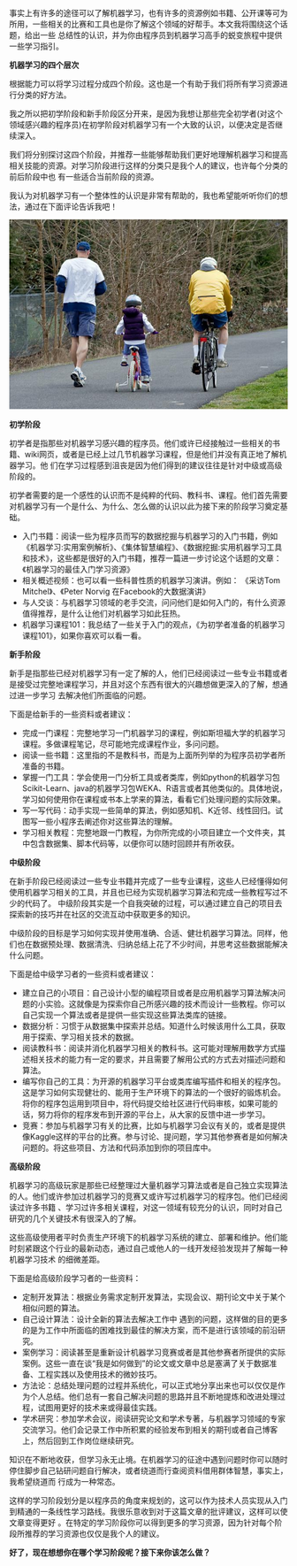 事实上有许多的途径可以了解机器学习，也有许多的资源例如书籍、公开课等可为所用，一些相关的比赛和工具也是你了解这个领域的好帮手。本文我将围绕这个话题，给出一些
总结性的认识，并为你由程序员到机器学习高手的蜕变旅程中提供一些学习指引。

  

**机器学习的四个层次**

  

根据能力可以将学习过程分成四个阶段。这也是一个有助于我们将所有学习资源进行分类的好方法。

  

我之所以把初学阶段和新手阶段区分开来，是因为我想让那些完全初学者(对这个领域感兴趣的程序员)在初学阶段对机器学习有一个大致的认识，以便决定是否继续深入。

  

我们将分别探讨这四个阶段，并推荐一些能够帮助我们更好地理解机器学习和提高相关技能的资源。对学习阶段进行这样的分类只是我个人的建议，也许每个分类的前后阶段中也
有一些适合当前阶段的资源。

  

我认为对机器学习有一个整体性的认识是非常有帮助的，我也希望能听听你们的想法，通过在下面评论告诉我吧！

  

![](_resources/机器学习自学指南72A66C84-CE54-4A9C-B5B6-178F0FF6BAF7.jpg)

**初学阶段**

  

初学者是指那些对机器学习感兴趣的程序员。他们或许已经接触过一些相关的书籍、wiki网页，或者是已经上过几节机器学习课程，但是他们并没有真正地了解机器学习。他
们在学习过程感到沮丧是因为他们得到的建议往往是针对中级或高级阶段的。

  

初学者需要的是一个感性的认识而不是纯粹的代码、教科书、课程。他们首先需要对机器学习有一个是什么、为什么、怎么做的认识以此为接下来的阶段学习奠定基础。

  * 入门书籍：阅读一些为程序员而写的数据挖掘与机器学习的入门书籍，例如《机器学习:实用案例解析》、《集体智慧编程》、《数据挖掘:实用机器学习工具和技术》，这些都是很好的入门书籍，推荐一篇进一步讨论这个话题的文章：《机器学习的最佳入门学习资源》
  * 相关概述视频：也可以看一些科普性质的机器学习演讲。例如： 《采访Tom Mitchel》、《Peter Norvig 在Facebook的大数据演讲》
  * 与人交谈：与机器学习领域的老手交流，问问他们是如何入门的，有什么资源值得推荐，是什么让他们对机器学习如此狂热。
  * 机器学习课程101：我总结了一些关于入门的观点，《为初学者准备的机器学习课程101》，如果你喜欢可以看一看。

**新手阶段**

  

新手是指那些已经对机器学习有一定了解的人，他们已经阅读过一些专业书籍或者是接受过完整地课程学习，并且对这个东西有很大的兴趣想做更深入的了解，想通过进一步学习
去解决他们所面临的问题。

  

下面是给新手的一些资料或者建议：

  * 完成一门课程：完整地学习一门机器学习的课程，例如斯坦福大学的机器学习课程。多做课程笔记，尽可能地完成课程作业，多问问题。
  * 阅读一些书籍：这里指的不是教科书，而是为上面所列举的为程序员初学者所准备的书籍。
  * 掌握一门工具：学会使用一门分析工具或者类库，例如python的机器学习包Scikit-Learn、java的机器学习包WEKA、R语言或者其他类似的。具体地说，学习如何使用你在课程或书本上学来的算法，看看它们处理问题的实际效果。
  * 写一写代码：动手实现一些简单的算法，例如感知机、K近邻、线性回归。试图写一些小程序去阐述你对这些算法的理解。
  * 学习相关教程：完整地跟一门教程，为你所完成的小项目建立一个文件夹，其中包含数据集、脚本代码等，以便你可以随时回顾并有所收获。

**中级阶段**

  

在新手阶段已经阅读过一些专业书籍并完成了一些专业课程，这些人已经懂得如何使用机器学习相关的工具，并且也已经为实现机器学习算法和完成一些教程写过不少的代码了。
中级阶段其实是一个自我突破的过程，可以通过建立自己的项目去探索新的技巧并在社区的交流互动中获取更多的知识。

  

中级阶段的目标是学习如何实现并使用准确、合适、健壮机器学习算法。同样，他们也在数据预处理、数据清洗、归纳总结上花了不少时间，并思考这些数据能解决什么问题。

  

下面是给中级学习者的一些资料或者建议：

  * 建立自己的小项目：自己设计小型的编程项目或者是应用机器学习算法解决问题的小实验。这就像是为探索你自己所感兴趣的技术而设计一些教程。你可以自己实现一个算法或者是提供一些实现这些算法类库的链接。
  * 数据分析：习惯于从数据集中探索并总结。知道什么时候该用什么工具，获取用于探索、学习相关技术的数据。
  * 阅读教科书：阅读并消化机器学习相关的教科书。这可能对理解用数学方式描述相关技术的能力有一定的要求，并且需要了解用公式的方式去对描述问题和算法。
  * 编写你自己的工具：为开源的机器学习平台或类库编写插件和相关的程序包。这是学习如何实现健壮的、能用于生产环境下的算法的一个很好的锻炼机会。将你的程序包运用到项目中，将代码提交给社区进行代码审核，如果可能的话，努力将你的程序发布到开源的平台上，从大家的反馈中进一步学习。
  * 竞赛：参加与机器学习有关的比赛，比如与机器学习会议有关的，或者是提供像Kaggle这样的平台的比赛。参与讨论、提问题，学习其他参赛者是如何解决问题的。将这些项目、方法和代码添加到你的项目库中。

**高级阶段**

  

机器学习的高级玩家是那些已经整理过大量机器学习算法或者是自己独立实现算法的人。他们或许参加过机器学习的竞赛又或许写过机器学习的程序包。他们已经阅读过许多书籍
、学习过许多相关课程，对这一领域有较充分的认识，同时对自己研究的几个关键技术有很深入的了解。

  

这些高级使用者平时负责生产环境下的机器学习系统的建立、部署和维护。他们能时刻紧跟这个行业的最新动态，通过自己或他人的一线开发经验发现并了解每一种机器学习技术
的细微差距。

  

下面是给高级阶段学习者的一些资料：

  * 定制开发算法：根据业务需求定制开发算法，实现会议、期刊论文中关于某个相似问题的算法。
  * 自己设计算法：设计全新的算法去解决工作中 遇到的问题，这样做的目的更多的是为工作中所面临的困难找到最佳的解决方案，而不是进行该领域的前沿研究。
  * 案例学习：阅读甚至是重新设计机器学习竞赛或者是其他参赛者所提供的实际案例。这些一直在谈“我是如何做到”的论文或文章中总是塞满了关于数据准备、工程实践以及使用技术的微妙技巧。
  * 方法论：总结处理问题的过程并系统化，可以正式地分享出来也可以仅仅是作为个人总结。他们总有一套自己解决问题的思路并且不断地提炼和改进处理过程，试图用更好的技术来或得最佳实践。
  * 学术研究：参加学术会议，阅读研究论文和学术专著，与机器学习领域的专家交流学习。他们会记录工作中所积累的经验发布到相关的期刊或者自己博客上，然后回到工作岗位继续研究。

知识在不断地收获，但学习永无止境。在机器学习的征途中遇到问题时你可以随时停住脚步自己钻研问题自行解决，或者绕道而行查阅资料借用群体智慧，事实上，我希望绕道而
行成为一种常态。

  

这样的学习阶段划分是以程序员的角度来规划的，这可以作为技术人员实现从入门到精通的一条线性学习路线。我很乐意收到对于这篇文章的批评建议，这样可以使文章变得更好
。在特定的学习阶段你可以得到更多的学习资源，因为针对每个阶段所推荐的学习资源也仅仅是我个人的建议。

  

**好了，现在想想你在哪个学习阶段呢？接下来你该怎么做？**

